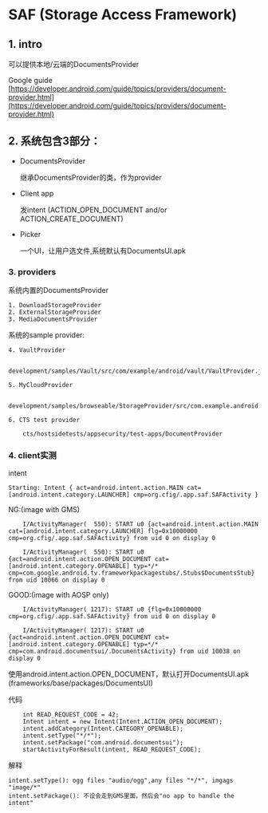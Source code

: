 <meta charset="UTF-8">

# SAF (Storage Access Framework)

## 1. intro

可以提供本地/云端的DocumentsProvider 

Google guide [https://developer.android.com/guide/topics/providers/document-provider.html](https://developer.android.com/guide/topics/providers/document-provider.html)


## 2. 系统包含3部分：

* DocumentsProvider 

    继承DocumentsProvider的类，作为provider
 
* Client app

    发intent (ACTION_OPEN_DOCUMENT and/or ACTION_CREATE_DOCUMENT)

* Picker
    
    一个UI，让用户选文件,系统默认有DocumentsUI.apk

### 3. providers

系统内置的DocumentsProvider

    1. DownloadStorageProvider
    2. ExternalStorageProvider
    3. MediaDocumentsProvider

系统的sample provider:

    4. VaultProvider
    
        development/samples/Vault/src/com/example/android/vault/VaultProvider.java
    
    5. MyCloudProvider
    
        development/samples/browseable/StorageProvider/src/com.example.android.storageprovider/MyCloudProvider.java
    
    6. CTS test provider
    
        cts/hostsidetests/appsecurity/test-apps/DocumentProvider

### 4. client实测

intent

    Starting: Intent { act=android.intent.action.MAIN cat=[android.intent.category.LAUNCHER] cmp=org.cfig/.app.saf.SAFActivity }



NG:(image with GMS)

        I/ActivityManager(  550): START u0 {act=android.intent.action.MAIN cat=[android.intent.category.LAUNCHER] flg=0x10000000 cmp=org.cfig/.app.saf.SAFActivity} from uid 0 on display 0
    
        I/ActivityManager(  550): START u0 {act=android.intent.action.OPEN_DOCUMENT cat=[android.intent.category.OPENABLE] typ=*/* cmp=com.google.android.tv.frameworkpackagestubs/.Stubs$DocumentsStub} from uid 10066 on display 0
    
GOOD:(image with AOSP only)

        I/ActivityManager( 1217): START u0 {flg=0x10000000 cmp=org.cfig/.app.saf.SAFActivity} from uid 0 on display 0
    
        I/ActivityManager( 1217): START u0 {act=android.intent.action.OPEN_DOCUMENT cat=[android.intent.category.OPENABLE] typ=*/* cmp=com.android.documentsui/.DocumentsActivity} from uid 10038 on display 0

使用android.intent.action.OPEN_DOCUMENT，默认打开DocumentsUI.apk (frameworks/base/packages/DocumentsUI)

代码

        int READ_REQUEST_CODE = 42;
        Intent intent = new Intent(Intent.ACTION_OPEN_DOCUMENT);
        intent.addCategory(Intent.CATEGORY_OPENABLE);
        intent.setType("*/*");
        intent.setPackage("com.android.documentsui");
        startActivityForResult(intent, READ_REQUEST_CODE);

解释

    intent.setType(): ogg files "audio/ogg",any files "*/*", imgags "image/*"
    intent.setPackage(): 不设会走到GMS里面，然后会"no app to handle the intent"

